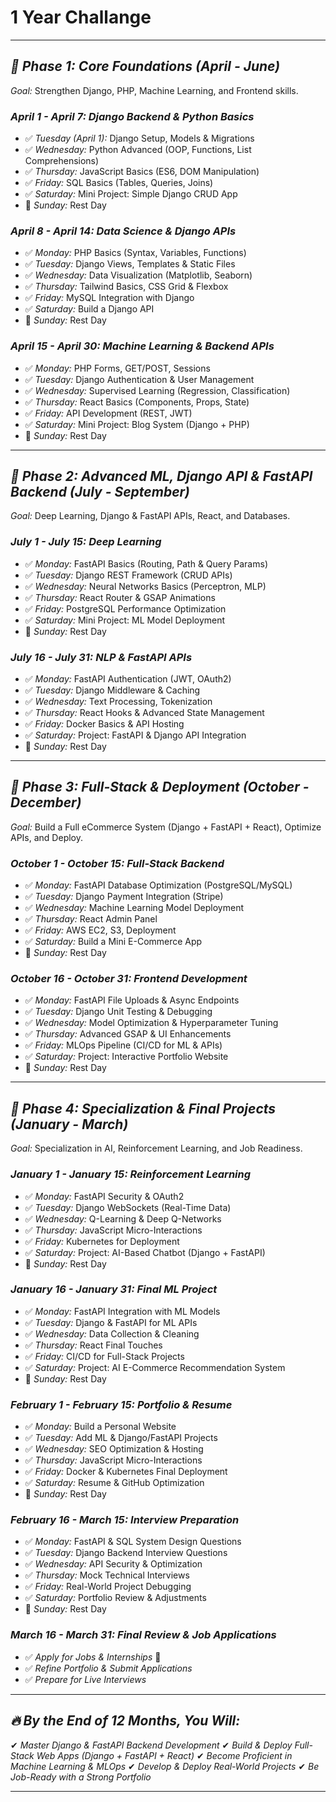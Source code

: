 # 1 Year Challange

---

## *📌 Phase 1: Core Foundations (April - June)*

*Goal:* Strengthen Django, PHP, Machine Learning, and Frontend skills.

### *April 1 - April 7: Django Backend & Python Basics*

* ✅ *Tuesday (April 1):* Django Setup, Models & Migrations
* ✅ *Wednesday:* Python Advanced (OOP, Functions, List Comprehensions)
* ✅ *Thursday:* JavaScript Basics (ES6, DOM Manipulation)
* ✅ *Friday:* SQL Basics (Tables, Queries, Joins)
* ✅ *Saturday:* Mini Project: Simple Django CRUD App
* 🚀 *Sunday:* Rest Day

### *April 8 - April 14: Data Science & Django APIs*

* ✅ *Monday:* PHP Basics (Syntax, Variables, Functions)
* ✅ *Tuesday:* Django Views, Templates & Static Files
* ✅ *Wednesday:* Data Visualization (Matplotlib, Seaborn)
* ✅ *Thursday:* Tailwind Basics, CSS Grid & Flexbox
* ✅ *Friday:* MySQL Integration with Django
* ✅ *Saturday:* Build a Django API
* 🚀 *Sunday:* Rest Day

### *April 15 - April 30: Machine Learning & Backend APIs*

* ✅ *Monday:* PHP Forms, GET/POST, Sessions
* ✅ *Tuesday:* Django Authentication & User Management
* ✅ *Wednesday:* Supervised Learning (Regression, Classification)
* ✅ *Thursday:* React Basics (Components, Props, State)
* ✅ *Friday:* API Development (REST, JWT)
* ✅ *Saturday:* Mini Project: Blog System (Django + PHP)
* 🚀 *Sunday:* Rest Day

---

## *📌 Phase 2: Advanced ML, Django API & FastAPI Backend (July - September)*

*Goal:* Deep Learning, Django & FastAPI APIs, React, and Databases.

### *July 1 - July 15: Deep Learning*

* ✅ *Monday:* FastAPI Basics (Routing, Path & Query Params)
* ✅ *Tuesday:* Django REST Framework (CRUD APIs)
* ✅ *Wednesday:* Neural Networks Basics (Perceptron, MLP)
* ✅ *Thursday:* React Router & GSAP Animations
* ✅ *Friday:* PostgreSQL Performance Optimization
* ✅ *Saturday:* Mini Project: ML Model Deployment
* 🚀 *Sunday:* Rest Day

### *July 16 - July 31: NLP & FastAPI APIs*

* ✅ *Monday:* FastAPI Authentication (JWT, OAuth2)
* ✅ *Tuesday:* Django Middleware & Caching
* ✅ *Wednesday:* Text Processing, Tokenization
* ✅ *Thursday:* React Hooks & Advanced State Management
* ✅ *Friday:* Docker Basics & API Hosting
* ✅ *Saturday:* Project: FastAPI & Django API Integration
* 🚀 *Sunday:* Rest Day

---

## *📌 Phase 3: Full-Stack & Deployment (October - December)*

*Goal:* Build a Full eCommerce System (Django + FastAPI + React), Optimize APIs, and Deploy.

### *October 1 - October 15: Full-Stack Backend*

* ✅ *Monday:* FastAPI Database Optimization (PostgreSQL/MySQL)
* ✅ *Tuesday:* Django Payment Integration (Stripe)
* ✅ *Wednesday:* Machine Learning Model Deployment
* ✅ *Thursday:* React Admin Panel
* ✅ *Friday:* AWS EC2, S3, Deployment
* ✅ *Saturday:* Build a Mini E-Commerce App
* 🚀 *Sunday:* Rest Day

### *October 16 - October 31: Frontend Development*

* ✅ *Monday:* FastAPI File Uploads & Async Endpoints
* ✅ *Tuesday:* Django Unit Testing & Debugging
* ✅ *Wednesday:* Model Optimization & Hyperparameter Tuning
* ✅ *Thursday:* Advanced GSAP & UI Enhancements
* ✅ *Friday:* MLOps Pipeline (CI/CD for ML & APIs)
* ✅ *Saturday:* Project: Interactive Portfolio Website
* 🚀 *Sunday:* Rest Day

---

## *📌 Phase 4: Specialization & Final Projects (January - March)*

*Goal:* Specialization in AI, Reinforcement Learning, and Job Readiness.

### *January 1 - January 15: Reinforcement Learning*

* ✅ *Monday:* FastAPI Security & OAuth2
* ✅ *Tuesday:* Django WebSockets (Real-Time Data)
* ✅ *Wednesday:* Q-Learning & Deep Q-Networks
* ✅ *Thursday:* JavaScript Micro-Interactions
* ✅ *Friday:* Kubernetes for Deployment
* ✅ *Saturday:* Project: AI-Based Chatbot (Django + FastAPI)
* 🚀 *Sunday:* Rest Day

### *January 16 - January 31: Final ML Project*

* ✅ *Monday:* FastAPI Integration with ML Models
* ✅ *Tuesday:* Django & FastAPI for ML APIs
* ✅ *Wednesday:* Data Collection & Cleaning
* ✅ *Thursday:* React Final Touches
* ✅ *Friday:* CI/CD for Full-Stack Projects
* ✅ *Saturday:* Project: AI E-Commerce Recommendation System
* 🚀 *Sunday:* Rest Day

### *February 1 - February 15: Portfolio & Resume*

* ✅ *Monday:* Build a Personal Website
* ✅ *Tuesday:* Add ML & Django/FastAPI Projects
* ✅ *Wednesday:* SEO Optimization & Hosting
* ✅ *Thursday:* JavaScript Micro-Interactions
* ✅ *Friday:* Docker & Kubernetes Final Deployment
* ✅ *Saturday:* Resume & GitHub Optimization
* 🚀 *Sunday:* Rest Day

### *February 16 - March 15: Interview Preparation*

* ✅ *Monday:* FastAPI & SQL System Design Questions
* ✅ *Tuesday:* Django Backend Interview Questions
* ✅ *Wednesday:* API Security & Optimization
* ✅ *Thursday:* Mock Technical Interviews
* ✅ *Friday:* Real-World Project Debugging
* ✅ *Saturday:* Portfolio Review & Adjustments
* 🚀 *Sunday:* Rest Day

### *March 16 - March 31: Final Review & Job Applications*

* ✅ *Apply for Jobs & Internships* 🚀
* ✅ *Refine Portfolio & Submit Applications*
* ✅ *Prepare for Live Interviews*

---

## *🔥 By the End of 12 Months, You Will:*

✔ *Master Django & FastAPI Backend Development*
✔ *Build & Deploy Full-Stack Web Apps (Django + FastAPI + React)*
✔ *Become Proficient in Machine Learning & MLOps*
✔ *Develop & Deploy Real-World Projects*
✔ *Be Job-Ready with a Strong Portfolio*

---
                                                                                                                                                                                                                                                                                                                                                                                                                                                                                                                                                                                                                                                                                                                                                                                                                                                                                                                                                                                                                                                                                                                                                                                                                                                                                                                                                                                                                                                                                                                                                                                                                                                                                                                                                                                                                                                                                                                                                                                                                                                                                                                                                                                                                                                                                                                                                                                                                                                                                                                                                                                                                                                                                                                                                                                                                                                                                                                                                                                                                                                                                                                                                                                                                                                                                                                                                                                                                                                                                                                                                                                                                                                                                                                                                                                                                                                                                                                                                                                                                                                                                                                                                                                                                                                                                                                                                                                                                                                                                                                                                                                                                                                                                                                                                                                                                                                                                                                                                                                                                                                                                                                                                                                                                                                                                                                                                                                                                                                                                                                                                                                                                                                                                                                                                                                                                                                                                                                                                                                                                        